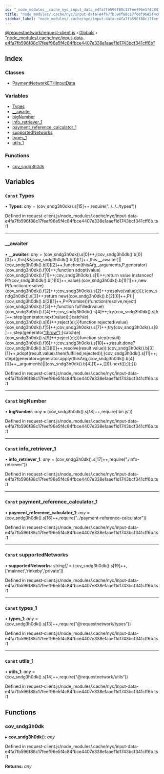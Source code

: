 ```yaml
---
id: "_node_modules__cache_nyc_input_data_e4fa7fb596f88c17feef96e5f4c84fbce4407e338e1aaef1d1743bcf341cff6b_"
title: "node_modules/.cache/nyc/input-data-e4fa7fb596f88c17feef96e5f4c84fbce4407e338e1aaef1d1743bcf341cff6b"
sidebar_label: "node_modules/.cache/nyc/input-data-e4fa7fb596f88c17feef96e5f4c84fbce4407e338e1aaef1d1743bcf341cff6b"
---
```


[@requestnetwork/request-client.js](../index.md) › [Globals](../globals.md) › ["node_modules/.cache/nyc/input-data-e4fa7fb596f88c17feef96e5f4c84fbce4407e338e1aaef1d1743bcf341cff6b"](_node_modules__cache_nyc_input_data_e4fa7fb596f88c17feef96e5f4c84fbce4407e338e1aaef1d1743bcf341cff6b_.md)

## Index

### Classes

* [PaymentNetworkETHInputData](../classes/_node_modules__cache_nyc_input_data_e4fa7fb596f88c17feef96e5f4c84fbce4407e338e1aaef1d1743bcf341cff6b_.paymentnetworkethinputdata.md)

### Variables

* [Types](_node_modules__cache_nyc_input_data_e4fa7fb596f88c17feef96e5f4c84fbce4407e338e1aaef1d1743bcf341cff6b_.md#const-types)
* [__awaiter](_node_modules__cache_nyc_input_data_e4fa7fb596f88c17feef96e5f4c84fbce4407e338e1aaef1d1743bcf341cff6b_.md#__awaiter)
* [bigNumber](_node_modules__cache_nyc_input_data_e4fa7fb596f88c17feef96e5f4c84fbce4407e338e1aaef1d1743bcf341cff6b_.md#const-bignumber)
* [info_retriever_1](_node_modules__cache_nyc_input_data_e4fa7fb596f88c17feef96e5f4c84fbce4407e338e1aaef1d1743bcf341cff6b_.md#const-info_retriever_1)
* [payment_reference_calculator_1](_node_modules__cache_nyc_input_data_e4fa7fb596f88c17feef96e5f4c84fbce4407e338e1aaef1d1743bcf341cff6b_.md#const-payment_reference_calculator_1)
* [supportedNetworks](_node_modules__cache_nyc_input_data_e4fa7fb596f88c17feef96e5f4c84fbce4407e338e1aaef1d1743bcf341cff6b_.md#const-supportednetworks)
* [types_1](_node_modules__cache_nyc_input_data_e4fa7fb596f88c17feef96e5f4c84fbce4407e338e1aaef1d1743bcf341cff6b_.md#const-types_1)
* [utils_1](_node_modules__cache_nyc_input_data_e4fa7fb596f88c17feef96e5f4c84fbce4407e338e1aaef1d1743bcf341cff6b_.md#const-utils_1)

### Functions

* [cov_sndg3h0dk](_node_modules__cache_nyc_input_data_e4fa7fb596f88c17feef96e5f4c84fbce4407e338e1aaef1d1743bcf341cff6b_.md#cov_sndg3h0dk)

## Variables

### `Const` Types

• **Types**: *any* = (cov_sndg3h0dk().s[15]++,require("../../../types"))

Defined in request-client.js/node_modules/.cache/nyc/input-data-e4fa7fb596f88c17feef96e5f4c84fbce4407e338e1aaef1d1743bcf341cff6b.ts:1

___

###  __awaiter

• **__awaiter**: *any* = (cov_sndg3h0dk().s[0]++,(cov_sndg3h0dk().b[0][0]++,this)&&(cov_sndg3h0dk().b[0][1]++,this.__awaiter)||(cov_sndg3h0dk().b[0][2]++,function(thisArg,_arguments,P,generator){cov_sndg3h0dk().f[0]++;function adopt(value){cov_sndg3h0dk().f[1]++;cov_sndg3h0dk().s[1]++;return value instanceof P?(cov_sndg3h0dk().b[1][0]++,value):(cov_sndg3h0dk().b[1][1]++,new P(function(resolve){cov_sndg3h0dk().f[2]++;cov_sndg3h0dk().s[2]++;resolve(value);}));}cov_sndg3h0dk().s[3]++;return new((cov_sndg3h0dk().b[2][0]++,P)||(cov_sndg3h0dk().b[2][1]++,P=Promise))(function(resolve,reject){cov_sndg3h0dk().f[3]++;function fulfilled(value){cov_sndg3h0dk().f[4]++;cov_sndg3h0dk().s[4]++;try{cov_sndg3h0dk().s[5]++;step(generator.next(value));}catch(e){cov_sndg3h0dk().s[6]++;reject(e);}}function rejected(value){cov_sndg3h0dk().f[5]++;cov_sndg3h0dk().s[7]++;try{cov_sndg3h0dk().s[8]++;step(generator["throw"](value));}catch(e){cov_sndg3h0dk().s[9]++;reject(e);}}function step(result){cov_sndg3h0dk().f[6]++;cov_sndg3h0dk().s[10]++;result.done?(cov_sndg3h0dk().b[3][0]++,resolve(result.value)):(cov_sndg3h0dk().b[3][1]++,adopt(result.value).then(fulfilled,rejected));}cov_sndg3h0dk().s[11]++;step((generator=generator.apply(thisArg,(cov_sndg3h0dk().b[4][0]++,_arguments)||(cov_sndg3h0dk().b[4][1]++,[]))).next());});}))

Defined in request-client.js/node_modules/.cache/nyc/input-data-e4fa7fb596f88c17feef96e5f4c84fbce4407e338e1aaef1d1743bcf341cff6b.ts:1

___

### `Const` bigNumber

• **bigNumber**: *any* = (cov_sndg3h0dk().s[18]++,require('bn.js'))

Defined in request-client.js/node_modules/.cache/nyc/input-data-e4fa7fb596f88c17feef96e5f4c84fbce4407e338e1aaef1d1743bcf341cff6b.ts:1

___

### `Const` info_retriever_1

• **info_retriever_1**: *any* = (cov_sndg3h0dk().s[17]++,require("./info-retriever"))

Defined in request-client.js/node_modules/.cache/nyc/input-data-e4fa7fb596f88c17feef96e5f4c84fbce4407e338e1aaef1d1743bcf341cff6b.ts:1

___

### `Const` payment_reference_calculator_1

• **payment_reference_calculator_1**: *any* = (cov_sndg3h0dk().s[16]++,require("../payment-reference-calculator"))

Defined in request-client.js/node_modules/.cache/nyc/input-data-e4fa7fb596f88c17feef96e5f4c84fbce4407e338e1aaef1d1743bcf341cff6b.ts:1

___

### `Const` supportedNetworks

• **supportedNetworks**: *string[]* = (cov_sndg3h0dk().s[19]++,['mainnet','rinkeby','private'])

Defined in request-client.js/node_modules/.cache/nyc/input-data-e4fa7fb596f88c17feef96e5f4c84fbce4407e338e1aaef1d1743bcf341cff6b.ts:1

___

### `Const` types_1

• **types_1**: *any* = (cov_sndg3h0dk().s[13]++,require("@requestnetwork/types"))

Defined in request-client.js/node_modules/.cache/nyc/input-data-e4fa7fb596f88c17feef96e5f4c84fbce4407e338e1aaef1d1743bcf341cff6b.ts:1

___

### `Const` utils_1

• **utils_1**: *any* = (cov_sndg3h0dk().s[14]++,require("@requestnetwork/utils"))

Defined in request-client.js/node_modules/.cache/nyc/input-data-e4fa7fb596f88c17feef96e5f4c84fbce4407e338e1aaef1d1743bcf341cff6b.ts:1

## Functions

###  cov_sndg3h0dk

▸ **cov_sndg3h0dk**(): *any*

Defined in request-client.js/node_modules/.cache/nyc/input-data-e4fa7fb596f88c17feef96e5f4c84fbce4407e338e1aaef1d1743bcf341cff6b.ts:1

**Returns:** *any*
